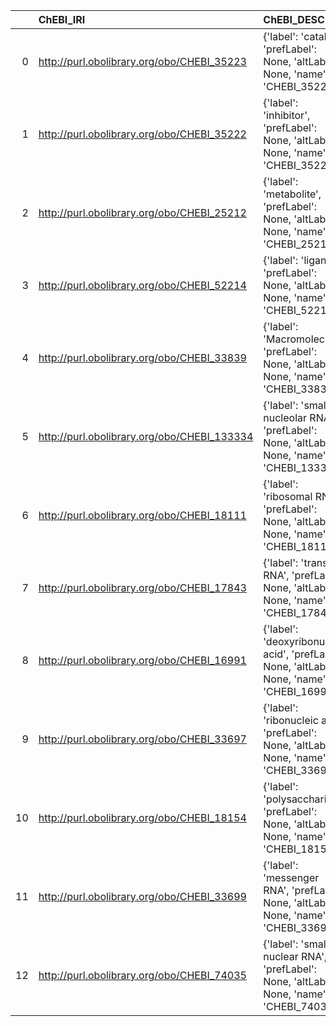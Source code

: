 |    | ChEBI_IRI                                   | ChEBI_DESC                                                                                     | SBO_IRI                              | SBO_DESC                           |
|---:|:--------------------------------------------|:-----------------------------------------------------------------------------------------------|:-------------------------------------|:-----------------------------------|
|  0 | http://purl.obolibrary.org/obo/CHEBI_35223  | {'label': 'catalyst', 'prefLabel': None, 'altLabel': None, 'name': 'CHEBI_35223'}              | http://biomodels.net/SBO/SBO_0000013 | {'label': 'catalyst'}              |
|  1 | http://purl.obolibrary.org/obo/CHEBI_35222  | {'label': 'inhibitor', 'prefLabel': None, 'altLabel': None, 'name': 'CHEBI_35222'}             | http://biomodels.net/SBO/SBO_0000020 | {'label': 'inhibitor'}             |
|  2 | http://purl.obolibrary.org/obo/CHEBI_25212  | {'label': 'metabolite', 'prefLabel': None, 'altLabel': None, 'name': 'CHEBI_25212'}            | http://biomodels.net/SBO/SBO_0000299 | {'label': 'metabolite'}            |
|  3 | http://purl.obolibrary.org/obo/CHEBI_52214  | {'label': 'ligand', 'prefLabel': None, 'altLabel': None, 'name': 'CHEBI_52214'}                | http://biomodels.net/SBO/SBO_0000280 | {'label': 'ligand'}                |
|  4 | http://purl.obolibrary.org/obo/CHEBI_33839  | {'label': 'Macromolecule', 'prefLabel': None, 'altLabel': None, 'name': 'CHEBI_33839'}         | http://biomodels.net/SBO/SBO_0000245 | {'label': 'Macromolecule'}         |
|  5 | http://purl.obolibrary.org/obo/CHEBI_133334 | {'label': 'small nucleolar RNA', 'prefLabel': None, 'altLabel': None, 'name': 'CHEBI_133334'}  | http://biomodels.net/SBO/SBO_0000319 | {'label': 'small nucleolar RNA'}   |
|  6 | http://purl.obolibrary.org/obo/CHEBI_18111  | {'label': 'ribosomal RNA', 'prefLabel': None, 'altLabel': None, 'name': 'CHEBI_18111'}         | http://biomodels.net/SBO/SBO_0000314 | {'label': 'ribosomal RNA'}         |
|  7 | http://purl.obolibrary.org/obo/CHEBI_17843  | {'label': 'transfer RNA', 'prefLabel': None, 'altLabel': None, 'name': 'CHEBI_17843'}          | http://biomodels.net/SBO/SBO_0000313 | {'label': 'transfer RNA'}          |
|  8 | http://purl.obolibrary.org/obo/CHEBI_16991  | {'label': 'deoxyribonucleic acid', 'prefLabel': None, 'altLabel': None, 'name': 'CHEBI_16991'} | http://biomodels.net/SBO/SBO_0000251 | {'label': 'deoxyribonucleic acid'} |
|  9 | http://purl.obolibrary.org/obo/CHEBI_33697  | {'label': 'ribonucleic acid', 'prefLabel': None, 'altLabel': None, 'name': 'CHEBI_33697'}      | http://biomodels.net/SBO/SBO_0000250 | {'label': 'ribonucleic acid'}      |
| 10 | http://purl.obolibrary.org/obo/CHEBI_18154  | {'label': 'polysaccharide', 'prefLabel': None, 'altLabel': None, 'name': 'CHEBI_18154'}        | http://biomodels.net/SBO/SBO_0000249 | {'label': 'polysaccharide'}        |
| 11 | http://purl.obolibrary.org/obo/CHEBI_33699  | {'label': 'messenger RNA', 'prefLabel': None, 'altLabel': None, 'name': 'CHEBI_33699'}         | http://biomodels.net/SBO/SBO_0000278 | {'label': 'messenger RNA'}         |
| 12 | http://purl.obolibrary.org/obo/CHEBI_74035  | {'label': 'small nuclear RNA', 'prefLabel': None, 'altLabel': None, 'name': 'CHEBI_74035'}     | http://biomodels.net/SBO/SBO_0000318 | {'label': 'small nuclear RNA'}     |